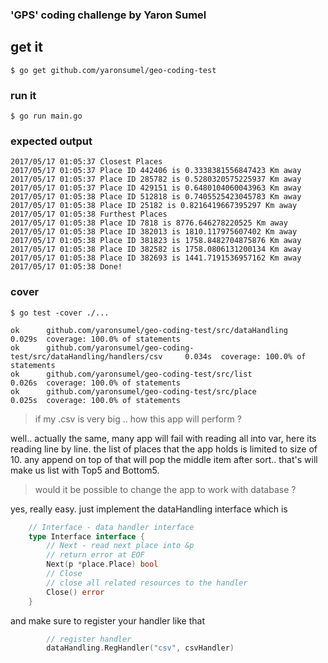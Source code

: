 
### 'GPS' coding challenge by Yaron Sumel

## get it 

 `$ go get github.com/yaronsumel/geo-coding-test`

### run it

 `$ go run main.go`

### expected output

    2017/05/17 01:05:37 Closest Places
    2017/05/17 01:05:37 Place ID 442406 is 0.3338381556847423 Km away
    2017/05/17 01:05:37 Place ID 285782 is 0.5280320575225937 Km away
    2017/05/17 01:05:37 Place ID 429151 is 0.6480104060043963 Km away
    2017/05/17 01:05:38 Place ID 512818 is 0.7405525423045783 Km away
    2017/05/17 01:05:38 Place ID 25182 is 0.8216419667395297 Km away
    2017/05/17 01:05:38 Furthest Places
    2017/05/17 01:05:38 Place ID 7818 is 8776.646278220525 Km away
    2017/05/17 01:05:38 Place ID 382013 is 1810.117975607402 Km away
    2017/05/17 01:05:38 Place ID 381823 is 1758.8482704875876 Km away
    2017/05/17 01:05:38 Place ID 382582 is 1758.0806131200134 Km away
    2017/05/17 01:05:38 Place ID 382693 is 1441.7191536957162 Km away
    2017/05/17 01:05:38 Done!

### cover 
 
 `$ go test -cover ./...`

    ok      github.com/yaronsumel/geo-coding-test/src/dataHandling                  0.029s  coverage: 100.0% of statements
    ok      github.com/yaronsumel/geo-coding-test/src/dataHandling/handlers/csv     0.034s  coverage: 100.0% of statements
    ok      github.com/yaronsumel/geo-coding-test/src/list                          0.026s  coverage: 100.0% of statements
    ok      github.com/yaronsumel/geo-coding-test/src/place                         0.025s  coverage: 100.0% of statements

> if my .csv is very big .. how this app will perform ?

well.. actually the same, many app will fail with reading all into var, 
here its reading line by line.
the list of places that the app holds is limited to size of 10. any append on top of that will pop the middle item after sort.. that's will make us list with Top5 and Bottom5.

> would it be possible to change the app to work with database ? 

yes, really easy. just implement the dataHandling interface which is 

```go
    // Interface - data handler interface
    type Interface interface {
        // Next - read next place into &p
        // return error at EOF
        Next(p *place.Place) bool
        // Close
        // close all related resources to the handler
        Close() error
    }
```

and make sure to register your handler like that

```go
    	// register handler
    	dataHandling.RegHandler("csv", csvHandler)
```     
